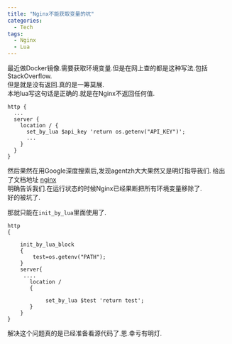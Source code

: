 ```yaml
---
title: "Nginx不能获取变量的坑"
categories:
  - Tech
tags:
  - Nginx
  - Lua
---
```


最近做Docker镜像.需要获取环境变量.但是在网上查的都是这种写法.包括StackOverflow.  
但是就是没有返回.真的是一筹莫展.      
本地lua写这句话是正确的.就是在Nginx不返回任何值.

```
http {
  ...
  server {
    location / {
      set_by_lua $api_key 'return os.getenv("API_KEY")';
      ...
    }
  }
}
```

然后果然在用Google深度搜索后,发现agentzh大大果然又是明灯指导我们.
给出了文档地址
[nginx](!http://nginx.org/en/docs/ngx_core_module.html#env)    
明确告诉我们.在运行状态的时候Nginx已经果断把所有环境变量移除了.    
好的被坑了.

那就只能在`init_by_lua`里面使用了.
```
http
{ 

	init_by_lua_block
	{
		test=os.getenv("PATH");
	}
    server{
     ....
       location /
       { 

            set_by_lua $test 'return test';
       }
    }
}

```
解决这个问题真的是已经准备看源代码了.恩.幸亏有明灯.